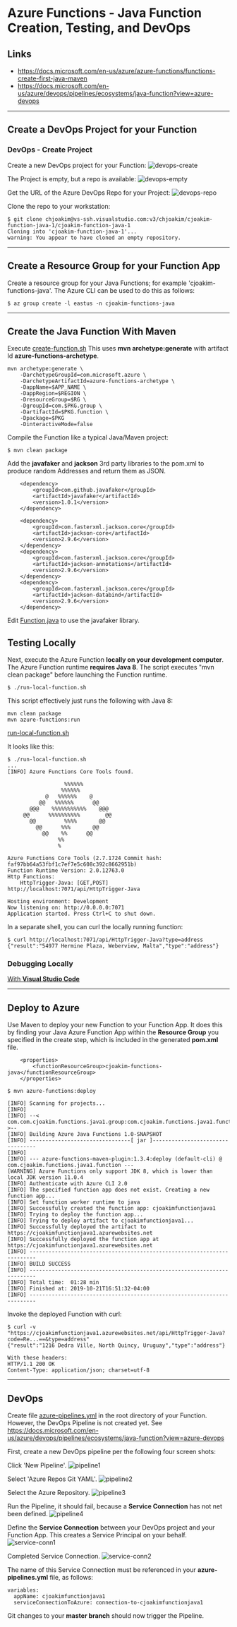 # Azure Functions - Java Function Creation, Testing, and DevOps

## Links

- https://docs.microsoft.com/en-us/azure/azure-functions/functions-create-first-java-maven
- https://docs.microsoft.com/en-us/azure/devops/pipelines/ecosystems/java-function?view=azure-devops

---

## Create a DevOps Project for your Function

### DevOps - Create Project 

Create a new DevOps project for your Function:
![devops-create](img/devops-create-cjoakim-function-java-1.png)

The Project is empty, but a repo is available:
![devops-empty](img/devops-empty-cjoakim-function-java-1.png)

Get the URL of the Azure DevOps Repo for your Project:
![devops-repo](img/devops-repo-cjoakim-function-java-1.png)

Clone the repo to your workstation:
```
$ git clone chjoakim@vs-ssh.visualstudio.com:v3/chjoakim/cjoakim-function-java-1/cjoakim-function-java-1
Cloning into 'cjoakim-function-java-1'...
warning: You appear to have cloned an empty repository.
```

---

## Create a Resource Group for your Function App

Create a resource group for your Java Functions; for example 'cjoakim-functions-java'.
The Azure CLI can be used to do this as follows:
```
$ az group create -l eastus -n cjoakim-functions-java
```

---

## Create the Java Function With Maven

Execute [create-function.sh](cjoakim-function-java-1/create-function.sh)
This uses **mvn archetype:generate** with artifact Id **azure-functions-archetype**.

```
mvn archetype:generate \
    -DarchetypeGroupId=com.microsoft.azure \
    -DarchetypeArtifactId=azure-functions-archetype \
    -DappName=$APP_NAME \
    -DappRegion=$REGION \
    -DresourceGroup=$RG \
    -DgroupId=com.$PKG.group \
    -DartifactId=$PKG.function \
    -Dpackage=$PKG
    -DinteractiveMode=false
```

Compile the Function like a typical Java/Maven project:
```
$ mvn clean package
```

Add the **javafaker** and **jackson** 3rd party libraries to the pom.xml to produce
random Addresses and return them as JSON.
```
    <dependency>
        <groupId>com.github.javafaker</groupId>
        <artifactId>javafaker</artifactId>
        <version>1.0.1</version>
    </dependency>

    <dependency>
        <groupId>com.fasterxml.jackson.core</groupId>
        <artifactId>jackson-core</artifactId>
        <version>2.9.6</version>
    </dependency>
    <dependency>
        <groupId>com.fasterxml.jackson.core</groupId>
        <artifactId>jackson-annotations</artifactId>
        <version>2.9.6</version>
    </dependency>
    <dependency>
        <groupId>com.fasterxml.jackson.core</groupId>
        <artifactId>jackson-databind</artifactId>
        <version>2.9.6</version>
    </dependency>
```

Edit [Function.java](cjoakim-function-java-1/src/main/java/com/cjoakim/functions/java1/Function.java)
to use the javafaker library.

## Testing Locally

Next, execute the Azure Function **locally on your development computer**.
The Azure Function runtime **requires Java 8**.
The script executes "mvn clean package" before launching the Function runtime.
```
$ ./run-local-function.sh
```

This script effectively just runs the following with Java 8:
```
mvn clean package
mvn azure-functions:run
```

[run-local-function.sh](cjoakim-function-java-1/run-local-function.sh)

It looks like this:
```
$ ./run-local-function.sh
...
[INFO] Azure Functions Core Tools found.

                  %%%%%%
                 %%%%%%
            @   %%%%%%    @
          @@   %%%%%%      @@
       @@@    %%%%%%%%%%%    @@@
     @@      %%%%%%%%%%        @@
       @@         %%%%       @@
         @@      %%%       @@
           @@    %%      @@
                %%
                %

Azure Functions Core Tools (2.7.1724 Commit hash: faf97bb64a53fbf1c7ef7e5c608c392c8662951b)
Function Runtime Version: 2.0.12763.0
Http Functions:
	HttpTrigger-Java: [GET,POST] http://localhost:7071/api/HttpTrigger-Java

Hosting environment: Development
Now listening on: http://0.0.0.0:7071
Application started. Press Ctrl+C to shut down.
```

In a separate shell, you can curl the locally running function:
```
$ curl http://localhost:7071/api/HttpTrigger-Java?type=address
{"result":"54977 Hermine Plaza, Weberview, Malta","type":"address"}
```

### Debugging Locally

[With **Visual Studio Code**](https://microsoft.github.io/AzureTipsAndTricks/blog/tip51.html)

---

## Deploy to Azure 

Use Maven to deploy your new Function to your Function App.  It does this by finding 
your Java Azure Function App within the **Resource Group** you specified in the create
step, which is included in the generated **pom.xml** file.

```
    <properties>
        <functionResourceGroup>cjoakim-functions-java</functionResourceGroup>
    </properties>
```

```
$ mvn azure-functions:deploy

[INFO] Scanning for projects...
[INFO]
[INFO] --< com.com.cjoakim.functions.java1.group:com.cjoakim.functions.java1.function >--
[INFO] Building Azure Java Functions 1.0-SNAPSHOT
[INFO] --------------------------------[ jar ]---------------------------------
[INFO]
[INFO] --- azure-functions-maven-plugin:1.3.4:deploy (default-cli) @ com.cjoakim.functions.java1.function ---
[WARNING] Azure Functions only support JDK 8, which is lower than local JDK version 11.0.4
[INFO] Authenticate with Azure CLI 2.0
[INFO] The specified function app does not exist. Creating a new function app...
[INFO] Set function worker runtime to java
[INFO] Successfully created the function app: cjoakimfunctionjava1
[INFO] Trying to deploy the function app...
[INFO] Trying to deploy artifact to cjoakimfunctionjava1...
[INFO] Successfully deployed the artifact to https://cjoakimfunctionjava1.azurewebsites.net
[INFO] Successfully deployed the function app at https://cjoakimfunctionjava1.azurewebsites.net
[INFO] ------------------------------------------------------------------------
[INFO] BUILD SUCCESS
[INFO] ------------------------------------------------------------------------
[INFO] Total time:  01:28 min
[INFO] Finished at: 2019-10-21T16:51:32-04:00
[INFO] ------------------------------------------------------------------------
```

Invoke the deployed Function with curl:
```
$ curl -v "https://cjoakimfunctionjava1.azurewebsites.net/api/HttpTrigger-Java?code=Re...==&type=address"
{"result":"1216 Dedra Ville, North Quincy, Uruguay","type":"address"}

With these headers:
HTTP/1.1 200 OK
Content-Type: application/json; charset=utf-8
```

---

## DevOps

Create file [azure-pipelines.yml](cjoakim-function-java-1/azure-pipelines.yml) in the root
directory of your Function.  However, the DevOps Pipeline is not created yet.
See https://docs.microsoft.com/en-us/azure/devops/pipelines/ecosystems/java-function?view=azure-devops

First, create a new DevOps pipeline per the following four screen shots:

Click 'New Pipeline'.
![pipeline1](img/new-java-pipeline-1.png)

Select 'Azure Repos Git YAML'.
![pipeline2](img/new-java-pipeline-2.png)

Select the Azure Repository.
![pipeline3](img/new-java-pipeline-3.png)

Run the Pipeline, it should fail, because a **Service Connection** has not net been defined.
![pipeline4](img/new-java-pipeline-4.png)

Define the **Service Connection** between your DevOps project and your Function App.  This
creates a Service Principal on your behalf.
![service-conn1](img/pipeline-service-connection-1.png)

Completed Service Connection.
![service-conn2](img/pipeline-service-connection-2.png)

The name of this Service Connection must be referenced in your **azure-pipelines.yml**
file, as follows:
```
variables:
  appName: cjoakimfunctionjava1
  serviceConnectionToAzure: connection-to-cjoakimfunctionjava1
```

Git changes to your **master branch** should now trigger the Pipeline.
